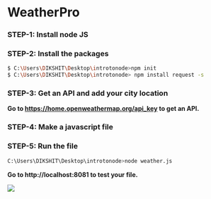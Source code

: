 # WeatherPro
### STEP-1: Install node JS
### STEP-2: Install the packages
```sh
$ C:\Users\DIKSHIT\Desktop\introtonode>npm init
$ C:\Users\DIKSHIT\Desktop\introtonode> npm install request -s
```
### STEP-3: Get an API and add your city location
 **Go to https://home.openweathermap.org/api_key to get an API.**

### STEP-4: Make a javascript file
### STEP-5: Run the file
```sh
C:\Users\DIKSHIT\Desktop\introtonode>node weather.js
```
 **Go to http://localhost:8081 to test your file.**
  
[![](https://img.shields.io/badge/Made%20With%20❤️%20By-dikshitkkapoor-red)](https://github.com/Dikshit-Kapoor)
